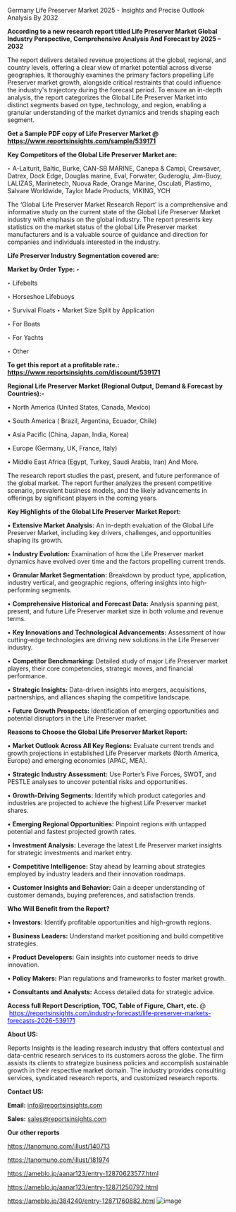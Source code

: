  Germany Life Preserver Market 2025 - Insights and Precise Outlook Analysis By 2032

<strong>According to a new research report titled Life Preserver Market Global Industry Perspective, Comprehensive Analysis And Forecast by 2025 – 2032</strong>

The report delivers detailed revenue projections at the global, regional, and country levels, offering a clear view of market potential across diverse geographies. It thoroughly examines the primary factors propelling Life Preserver market growth, alongside critical restraints that could influence the industry's trajectory during the forecast period. To ensure an in-depth analysis, the report categorizes the Global Life Preserver Market into distinct segments based on type, technology, and region, enabling a granular understanding of the market dynamics and trends shaping each segment.

<strong>Get a Sample PDF copy of Life Preserver Market </strong><strong>@<a href=https://www.reportsinsights.com/sample/539171 style=color:#0000ff;> https://www.reportsinsights.com/sample/539171</a></strong></font>

<strong>Key Competitors of the Global Life Preserver Market are:</strong>

‣ A-Laiturit, Baltic, Burke, CAN-SB MARINE, Canepa & Campi, Crewsaver, Datrex, Dock Edge, Douglas marine, Eval, Forwater, Guderoglu, Jim-Buoy, LALIZAS, Marinetech, Nuova Rade, Orange Marine, Osculati, Plastimo, Salvare Worldwide, Taylor Made Products, VIKING, YCH

The ‘Global Life Preserver Market Research Report’ is a comprehensive and informative study on the current state of the Global Life Preserver Market industry with emphasis on the global industry. The report presents key statistics on the market status of the global Life Preserver market manufacturers and is a valuable source of guidance and direction for companies and individuals interested in the industry.

<strong>Life Preserver Industry Segmentation covered are:</strong>

<strong>Market by Order Type: </strong>
‣ 

‣ Lifebelts

‣ Horseshoe Lifebuoys

‣ Survival Floats
‣ Market Size Split by Application

‣ For Boats

‣ For Yachts

‣ Other

<strong>To get this report at a profitable rate.: <a href=https://www.reportsinsights.com/discount/539171 style=color:#0000ff;>https://www.reportsinsights.com/discount/539171</a></strong></font>

<strong>Regional Life Preserver Market (Regional Output, Demand &amp; Forecast by Countries):-</strong>

• North America (United States, Canada, Mexico)

• South America ( Brazil, Argentina, Ecuador, Chile)

• Asia Pacific (China, Japan, India, Korea)

• Europe (Germany, UK, France, Italy)

• Middle East Africa (Egypt, Turkey, Saudi Arabia, Iran) And More.

The research report studies the past, present, and future performance of the global market. The report further analyzes the present competitive scenario, prevalent business models, and the likely advancements in offerings by significant players in the coming years.

<strong>Key Highlights of the Global Life Preserver Market Report:</strong>

• <strong>Extensive Market Analysis:</strong> An in-depth evaluation of the Global Life Preserver Market, including key drivers, challenges, and opportunities shaping its growth.

• <strong>Industry Evolution:</strong> Examination of how the Life Preserver market dynamics have evolved over time and the factors propelling current trends.

• <strong>Granular Market Segmentation:</strong> Breakdown by product type, application, industry vertical, and geographic regions, offering insights into high-performing segments.

• <strong>Comprehensive Historical and Forecast Data:</strong> Analysis spanning past, present, and future Life Preserver market size in both volume and revenue terms.

• <strong>Key Innovations and Technological Advancements:</strong> Assessment of how cutting-edge technologies are driving new solutions in the Life Preserver industry.

• <strong>Competitor Benchmarking:</strong> Detailed study of major Life Preserver market players, their core competencies, strategic moves, and financial performance.

• <strong>Strategic Insights:</strong> Data-driven insights into mergers, acquisitions, partnerships, and alliances shaping the competitive landscape.

• <strong>Future Growth Prospects:</strong> Identification of emerging opportunities and potential disruptors in the Life Preserver market.

<strong>Reasons to Choose the Global Life Preserver Market Report:</strong>

• <strong>Market Outlook Across All Key Regions:</strong> Evaluate current trends and growth projections in established Life Preserver markets (North America, Europe) and emerging economies (APAC, MEA).

• <strong>Strategic Industry Assessment:</strong> Use Porter’s Five Forces, SWOT, and PESTLE analyses to uncover potential risks and opportunities.

• <strong>Growth-Driving Segments:</strong> Identify which product categories and industries are projected to achieve the highest Life Preserver market shares.

• <strong>Emerging Regional Opportunities:</strong> Pinpoint regions with untapped potential and fastest projected growth rates.

• <strong>Investment Analysis:</strong> Leverage the latest Life Preserver market insights for strategic investments and market entry.

• <strong>Competitive Intelligence:</strong> Stay ahead by learning about strategies employed by industry leaders and their innovation roadmaps.

• <strong>Customer Insights and Behavior:</strong> Gain a deeper understanding of customer demands, buying preferences, and satisfaction trends.

<strong>Who Will Benefit from the Report?</strong>

• <strong>Investors:</strong> Identify profitable opportunities and high-growth regions.

• <strong>Business Leaders:</strong> Understand market positioning and build competitive strategies.

• <strong>Product Developers:</strong> Gain insights into customer needs to drive innovation.

• <strong>Policy Makers:</strong> Plan regulations and frameworks to foster market growth.

• <strong>Consultants and Analysts:</strong> Access detailed data for strategic advice.
</ul>
<strong>Access full Report Description, TOC, Table of Figure, Chart, etc. </strong>@  <a href=https://reportsinsights.com/industry-forecast/life-preserver-markets-forecasts-2026-539171 style=color:#0000ff;>https://reportsinsights.com/industry-forecast/life-preserver-markets-forecasts-2026-539171</a></font>

<strong><strong>About US</strong>:</strong>

Reports Insights is the leading research industry that offers contextual and data-centric research services to its customers across the globe. The firm assists its clients to strategize business policies and accomplish sustainable growth in their respective market domain. The industry provides consulting services, syndicated research reports, and customized research reports.

<strong>Contact US:</strong>

<p class=""""><b>Email:</b> <a href=mailto:info@reportsinsights.com>info@reportsinsights.com</a></p>
<p class=""""><b>Sales:</b> <a href=mailto:sales@reportsinsights.com>sales@reportsinsights.com</a></p>

<strong>Our other reports</strong>

<a href=https://tanomuno.com/illust/140713>https://tanomuno.com/illust/140713</a>

<a href=https://tanomuno.com/illust/181974>https://tanomuno.com/illust/181974</a>

<a href=https://ameblo.jp/aanar123/entry-12870623577.html>https://ameblo.jp/aanar123/entry-12870623577.html</a>

<a href=https://ameblo.jp/aanar123/entry-12871250792.html>https://ameblo.jp/aanar123/entry-12871250792.html</a>

<a href=https://ameblo.jp/384240/entry-12871760882.html>https://ameblo.jp/384240/entry-12871760882.html</a>
![image](https://github.com/user-attachments/assets/9b5cdc90-6c5d-4a38-bac3-67e3706aee4f)
